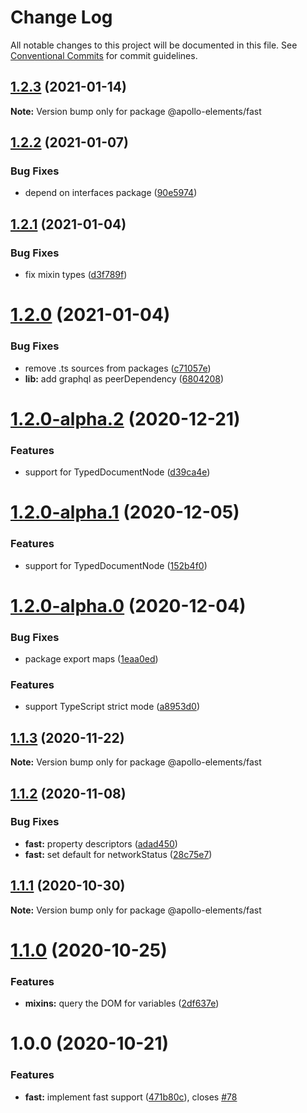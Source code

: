 # Change Log

All notable changes to this project will be documented in this file.
See [Conventional Commits](https://conventionalcommits.org) for commit guidelines.

## [1.2.3](https://github.com/apollo-elements/apollo-elements/compare/@apollo-elements/fast@1.2.2...@apollo-elements/fast@1.2.3) (2021-01-14)

**Note:** Version bump only for package @apollo-elements/fast





## [1.2.2](https://github.com/apollo-elements/apollo-elements/compare/@apollo-elements/fast@1.2.1...@apollo-elements/fast@1.2.2) (2021-01-07)


### Bug Fixes

* depend on interfaces package ([90e5974](https://github.com/apollo-elements/apollo-elements/commit/90e5974946f502925aa1d7f1f9fbb1ecbe4302dc))





## [1.2.1](https://github.com/apollo-elements/apollo-elements/compare/@apollo-elements/fast@1.2.0...@apollo-elements/fast@1.2.1) (2021-01-04)


### Bug Fixes

* fix mixin types ([d3f789f](https://github.com/apollo-elements/apollo-elements/commit/d3f789f62cc088505bf7a6f4e390ac37c54ef6c1))





# [1.2.0](https://github.com/apollo-elements/apollo-elements/compare/@apollo-elements/fast@1.2.0-alpha.2...@apollo-elements/fast@1.2.0) (2021-01-04)


### Bug Fixes

* remove .ts sources from packages ([c71057e](https://github.com/apollo-elements/apollo-elements/commit/c71057ee42ae610621113d5da9555f0a8c42d96c))
* **lib:** add graphql as peerDependency ([6804208](https://github.com/apollo-elements/apollo-elements/commit/68042089167222b8ca13895f88077b38e973e186))





# [1.2.0-alpha.2](https://github.com/apollo-elements/apollo-elements/compare/@apollo-elements/fast@1.2.0-alpha.0...@apollo-elements/fast@1.2.0-alpha.2) (2020-12-21)


### Features

* support for TypedDocumentNode ([d39ca4e](https://github.com/apollo-elements/apollo-elements/commit/d39ca4e0094220cfceba97b9bfe59ed078045560))





# [1.2.0-alpha.1](https://github.com/apollo-elements/apollo-elements/compare/@apollo-elements/fast@1.2.0-alpha.0...@apollo-elements/fast@1.2.0-alpha.1) (2020-12-05)


### Features

* support for TypedDocumentNode ([152b4f0](https://github.com/apollo-elements/apollo-elements/commit/152b4f0e66ff22b7aa30c7b926db8291b0cbdfea))





# [1.2.0-alpha.0](https://github.com/apollo-elements/apollo-elements/compare/@apollo-elements/fast@1.1.3...@apollo-elements/fast@1.2.0-alpha.0) (2020-12-04)


### Bug Fixes

* package export maps ([1eaa0ed](https://github.com/apollo-elements/apollo-elements/commit/1eaa0eda5d329b7c7efdf732b63599b912eb8fc8))


### Features

* support TypeScript strict mode ([a8953d0](https://github.com/apollo-elements/apollo-elements/commit/a8953d08d8e050d9ad4e5b9728a7ed44fcc18fa8))





## [1.1.3](https://github.com/apollo-elements/apollo-elements/compare/@apollo-elements/fast@1.1.2...@apollo-elements/fast@1.1.3) (2020-11-22)

**Note:** Version bump only for package @apollo-elements/fast





## [1.1.2](https://github.com/apollo-elements/apollo-elements/compare/@apollo-elements/fast@1.1.1...@apollo-elements/fast@1.1.2) (2020-11-08)


### Bug Fixes

* **fast:** property descriptors ([adad450](https://github.com/apollo-elements/apollo-elements/commit/adad4504e80e260b334eb88049871f8049d970ef))
* **fast:** set default for networkStatus ([28c75e7](https://github.com/apollo-elements/apollo-elements/commit/28c75e78cf169cd5f7ec13a3bb8f3953902fc988))





## [1.1.1](https://github.com/apollo-elements/apollo-elements/compare/@apollo-elements/fast@1.1.0...@apollo-elements/fast@1.1.1) (2020-10-30)

**Note:** Version bump only for package @apollo-elements/fast





# [1.1.0](https://github.com/apollo-elements/apollo-elements/compare/@apollo-elements/fast@1.0.0...@apollo-elements/fast@1.1.0) (2020-10-25)


### Features

* **mixins:** query the DOM for variables ([2df637e](https://github.com/apollo-elements/apollo-elements/commit/2df637e1babd35b5e0dc3af9d2de11f03e920938))





# 1.0.0 (2020-10-21)


### Features

* **fast:** implement fast support ([471b80c](https://github.com/apollo-elements/apollo-elements/commit/471b80c85edd8fad10192924fae72cc24f231678)), closes [#78](https://github.com/apollo-elements/apollo-elements/issues/78)
